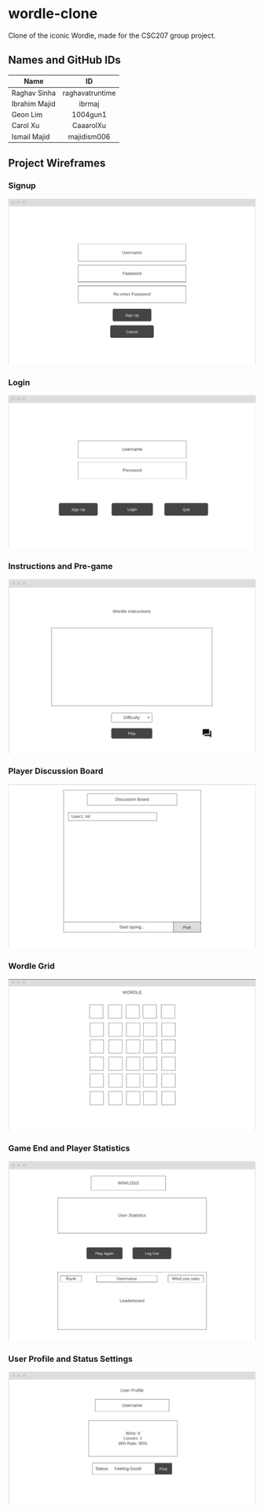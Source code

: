 # wordle-clone
Clone of the iconic Wordle, made for the CSC207 group project.

## Names and GitHub IDs
| Name          |       ID        |
|---------------|:---------------:|
| Raghav Sinha  | raghavatruntime |
| Ibrahim Majid |     ibrmaj      |
| Geon Lim      |    1004gun1     |
| Carol Xu      |    CaaarolXu    |
| Ismail Majid  |   majidism006    |

## Project Wireframes
### Signup
![Signup](img/signup_wireframe.jpg)
### Login
![Login](img/login_wireframe.jpg)
### Instructions and Pre-game
![Instructions](img/instructions_wireframe.jpg)
### Player Discussion Board
![Discussion Board](img/discussion_board_wireframe.jpg)
### Wordle Grid
![Wordle Grid](img/grid_wireframe.jpg)
### Game End and Player Statistics
![Game End](img/game_end_wireframe.jpg)
### User Profile and Status Settings
![User Profile](img/user_profile_wireframe.jpg)




